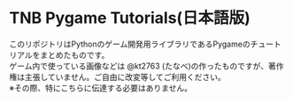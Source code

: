 # TNB Pygame Tutorials(日本語版)

このリポジトリはPythonのゲーム開発用ライブラリであるPygameのチュートリアルをまとめたものです。  
ゲーム内で使っている画像などは @kt2763 (たなべ)の作ったものですが、著作権は主張していません。ご自由に改変等してご利用ください。  
※その際、特にこちらに伝達する必要はありません。
